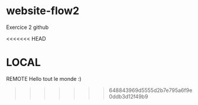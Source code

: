 # website-flow2
Exercice 2 github

<<<<<<< HEAD

LOCAL
=======
REMOTE
Hello tout le monde :)
>>>>>>> 648843969d5555d2b7e795a6f9e0ddb3d12f49b9
